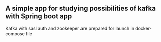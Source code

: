 ## A simple app for studying possibilities of kafka with Spring boot app
Kafka with sasl auth and zookeeper are prepared for launch in docker-compose file